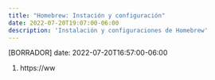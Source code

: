 ```yaml
---
title: "Homebrew: Instación y configuración"
date: 2022-07-20T19:07:00-06:00
description: 'Instalación y configuraciones de Homebrew'
---
```




[BORRADOR]
date: 2022-07-20T16:57:00-06:00


1. https://ww
